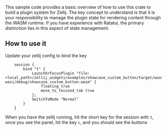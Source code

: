 This sample code provides a basic overview of how to use this crate to build a plugin system for Zellij. The key concept to understand is that it is your responsibility to manage the plugin state for rendering content through the WASM runtime. If you have experience with Ratatui, the primary distinction lies in this aspect of state management.

## How to use it
Update your zellij config to bind the key

```
    session {
        bind "t" {
            LaunchOrFocusPlugin "file:<local_path>/zellij_widgets/examples/showcase_custom_button/target/wasm32-wasi/debug/showcase_custom_button.wasm" {
                floating true
                move_to_focused_tab true
            };
            SwitchToMode "Normal"
        }
    }
```

When you have the zellij running, hit the short key for the session with `t`, once you see the panel, hit the key `c`, and you should see the buttons

